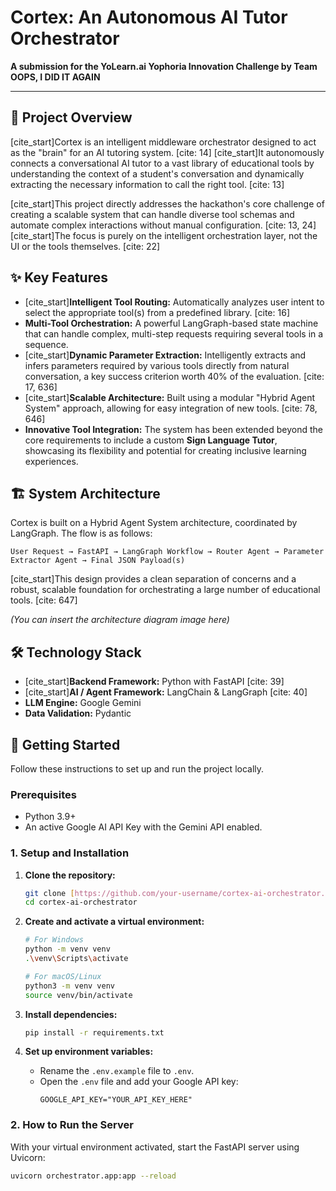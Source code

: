 # Cortex: An Autonomous AI Tutor Orchestrator

**A submission for the YoLearn.ai Yophoria Innovation Challenge by Team OOPS, I DID IT AGAIN**

---

## 📖 Project Overview

[cite_start]Cortex is an intelligent middleware orchestrator designed to act as the "brain" for an AI tutoring system. [cite: 14] [cite_start]It autonomously connects a conversational AI tutor to a vast library of educational tools by understanding the context of a student's conversation and dynamically extracting the necessary information to call the right tool. [cite: 13]

[cite_start]This project directly addresses the hackathon's core challenge of creating a scalable system that can handle diverse tool schemas and automate complex interactions without manual configuration. [cite: 13, 24] [cite_start]The focus is purely on the intelligent orchestration layer, not the UI or the tools themselves. [cite: 22]

## ✨ Key Features

* [cite_start]**Intelligent Tool Routing:** Automatically analyzes user intent to select the appropriate tool(s) from a predefined library. [cite: 16]
* **Multi-Tool Orchestration:** A powerful LangGraph-based state machine that can handle complex, multi-step requests requiring several tools in a sequence.
* [cite_start]**Dynamic Parameter Extraction:** Intelligently extracts and infers parameters required by various tools directly from natural conversation, a key success criterion worth 40% of the evaluation. [cite: 17, 636]
* [cite_start]**Scalable Architecture:** Built using a modular "Hybrid Agent System" approach, allowing for easy integration of new tools. [cite: 78, 646]
* **Innovative Tool Integration:** The system has been extended beyond the core requirements to include a custom **Sign Language Tutor**, showcasing its flexibility and potential for creating inclusive learning experiences.

## 🏗️ System Architecture

Cortex is built on a Hybrid Agent System architecture, coordinated by LangGraph. The flow is as follows:

`User Request → FastAPI → LangGraph Workflow → Router Agent → Parameter Extractor Agent → Final JSON Payload(s)`

[cite_start]This design provides a clean separation of concerns and a robust, scalable foundation for orchestrating a large number of educational tools. [cite: 647]

*(You can insert the architecture diagram image here)*

## 🛠️ Technology Stack

* [cite_start]**Backend Framework:** Python with FastAPI [cite: 39]
* [cite_start]**AI / Agent Framework:** LangChain & LangGraph [cite: 40]
* **LLM Engine:** Google Gemini
* **Data Validation:** Pydantic

## 🚀 Getting Started

Follow these instructions to set up and run the project locally.

### Prerequisites

* Python 3.9+
* An active Google AI API Key with the Gemini API enabled.

### 1. Setup and Installation

1.  **Clone the repository:**
    ```bash
    git clone [https://github.com/your-username/cortex-ai-orchestrator.git](https://github.com/your-username/cortex-ai-orchestrator.git)
    cd cortex-ai-orchestrator
    ```

2.  **Create and activate a virtual environment:**
    ```bash
    # For Windows
    python -m venv venv
    .\venv\Scripts\activate

    # For macOS/Linux
    python3 -m venv venv
    source venv/bin/activate
    ```

3.  **Install dependencies:**
    ```bash
    pip install -r requirements.txt
    ```

4.  **Set up environment variables:**
    * Rename the `.env.example` file to `.env`.
    * Open the `.env` file and add your Google API key:
        ```
        GOOGLE_API_KEY="YOUR_API_KEY_HERE"
        ```

### 2. How to Run the Server

With your virtual environment activated, start the FastAPI server using Uvicorn:

```bash
uvicorn orchestrator.app:app --reload
